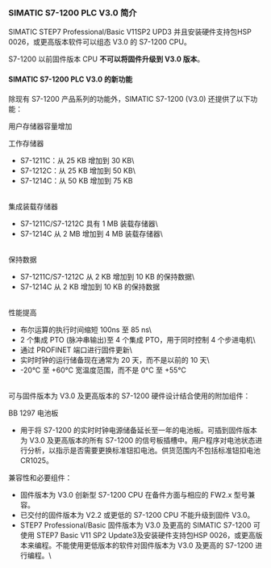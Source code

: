 ### SIMATIC S7-1200 PLC V3.0 简介

SIMATIC STEP7 Professional/Basic V11SP2 UPD3 并且安装硬件支持包HSP
0026，或更高版本软件可以组态 V3.0 的 S7-1200 CPU。

S7-1200 以前固件版本 CPU **不可以将固件升级到 V3.0 版本**。

#### SIMATIC S7-1200 PLC V3.0 的新功能

除现有 S7-1200 产品系列的功能外，SIMATIC S7-1200 (V3.0)
还提供了以下功能：

用户存储器容量增加

工作存储器

-   S7-1211C：从 25 KB 增加到 30 KB\
-   S7-1212C：从 25 KB 增加到 50 KB\
-   S7-1214C：从 50 KB 增加到 75 KB

\
集成装载存储器

-   S7-1211C/S7-1212C 具有 1 MB 装载存储器\
-   S7-1214C 从 2 MB 增加到 4 MB 装载存储器\

\
保持数据

-   S7-1211C/S7-1212C 从 2 KB 增加到 10 KB 的保持数据\
-   S7-1214C 从 2 KB 增加到 10 KB 的保持数据

\
性能提高

-   布尔运算的执行时间缩短 100ns 至 85 ns\
-   2 个集成 PTO (脉冲串输出)至 4 个集成 PTO，用于同时控制 4 个步进电机\
-   通过 PROFINET 端口进行固件更新\
-   实时时钟的运行储备现在通常为 20 天，而不是以前的 10 天\
-   -20°C 至 +60°C 宽温度范围，而不是 0°C 至 +55°C

\
可与固件版本为 V3.0 及更高版本的 S7-1200 硬件设计结合使用的附加组件：

BB 1297 电池板

-   用于将 S7-1200
    的实时时钟电源储备延长至一年的电池板。可插到固件版本为 V3.0
    及更高版本的所有 S7-1200
    的信号板插槽中。用户程序对电池状态进行分析，以指示是否需要更换标准钮扣电池。供货范围内不包括标准钮扣电池
    CR1025。

兼容性和必要组件：

-   固件版本为 V3.0 创新型 S7-1200 CPU 在备件方面与相应的 FW2.x
    型号兼容。
-   已交付的固件版本为 V2.2 或更低的 S7-1200 CPU 不能升级到固件 V3.0。
-   STEP7 Professional/Basic 固件版本为 V3.0 及更高的 SIMATIC S7-1200
    可使用 STEP7 Basic V11 SP2 Update3及安装硬件支持包HSP
    0026，或更高版本来编程。不能使用更低版本的软件对固件版本为 V3.0
    及更高的 S7-1200 进行编程。\
